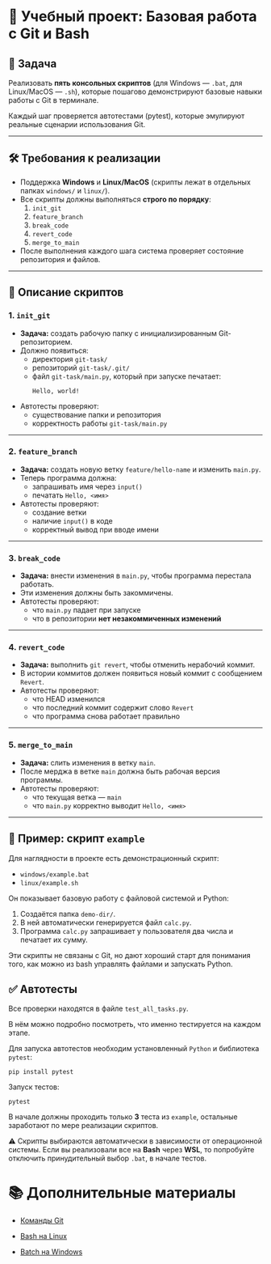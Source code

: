 # 📘 Учебный проект: Базовая работа с Git и Bash

## 🎯 Задача

Реализовать **пять консольных скриптов** (для Windows — `.bat`, для Linux/MacOS — `.sh`), которые пошагово демонстрируют
базовые навыки работы с Git в терминале.

Каждый шаг проверяется автотестами (pytest), которые эмулируют реальные сценарии использования Git.

---

## 🛠 Требования к реализации

- Поддержка **Windows** и **Linux/MacOS** (скрипты лежат в отдельных папках `windows/` и `linux/`).
- Все скрипты должны выполняться **строго по порядку**:
    1. `init_git`
    2. `feature_branch`
    3. `break_code`
    4. `revert_code`
    5. `merge_to_main`
- После выполнения каждого шага система проверяет состояние репозитория и файлов.

---

## 📜 Описание скриптов

### 1. `init_git`

- **Задача:** создать рабочую папку с инициализированным Git-репозиторием.
- Должно появиться:
    - директория `git-task/`
    - репозиторий `git-task/.git/`
    - файл `git-task/main.py`, который при запуске печатает:
      ```
      Hello, world!
      ```
- Автотесты проверяют:
    - существование папки и репозитория
    - корректность работы `git-task/main.py`

---

### 2. `feature_branch`

- **Задача:** создать новую ветку `feature/hello-name` и изменить `main.py`.
- Теперь программа должна:
    - запрашивать имя через `input()`
    - печатать `Hello, <имя>`
- Автотесты проверяют:
    - создание ветки
    - наличие `input()` в коде
    - корректный вывод при вводе имени

---

### 3. `break_code`

- **Задача:** внести изменения в `main.py`, чтобы программа перестала работать.
- Эти изменения должны быть закоммичены.
- Автотесты проверяют:
    - что `main.py` падает при запуске
    - что в репозитории **нет незакоммиченных изменений**

---

### 4. `revert_code`

- **Задача:** выполнить `git revert`, чтобы отменить нерабочий коммит.
- В истории коммитов должен появиться новый коммит с сообщением `Revert`.
- Автотесты проверяют:
    - что HEAD изменился
    - что последний коммит содержит слово `Revert`
    - что программа снова работает правильно

---

### 5. `merge_to_main`

- **Задача:** слить изменения в ветку `main`.
- После мерджа в ветке `main` должна быть рабочая версия программы.
- Автотесты проверяют:
    - что текущая ветка — `main`
    - что `main.py` корректно выводит `Hello, <имя>`

---

## 📂 Пример: скрипт `example`

Для наглядности в проекте есть демонстрационный скрипт:

- `windows/example.bat`
- `linux/example.sh`

Он показывает базовую работу с файловой системой и Python:

1. Создаётся папка `demo-dir/`.
2. В ней автоматически генерируется файл `calc.py`.
3. Программа `calc.py` запрашивает у пользователя два числа и печатает их сумму.

Эти скрипты не связаны с Git, но дают хороший старт для понимания того, как можно из bash управлять файлами и запускать
Python.

## ✅ Автотесты

Все проверки находятся в файле `test_all_tasks.py`.

В нём можно подробно посмотреть, что именно тестируется на каждом этапе.

Для запуска автотестов необходим установленный `Python` и библиотека `pytest`:

```
pip install pytest
```

Запуск тестов:

```
pytest
```

В начале должны проходить только **3** теста из `example`, остальные заработают по мере реализации скриптов.

⚠️ Скрипты выбираются автоматически в зависимости от операционной системы. Если вы реализовали все на **Bash** через **WSL**, то
попробуйте отключить принудительный выбор `.bat`, в начале тестов.

# 📚 Дополнительные материалы

- [Команды Git](https://git-scm.com/docs/git)

- [Bash на Linux](https://habr.com/ru/articles/726316/)

- [Batch на Windows](https://habr.com/ru/sandbox/168937/)